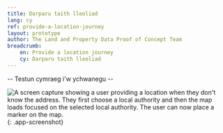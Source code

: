 ```yaml
---
title: Darparu taith lleoliad
lang: cy
ref: provide-a-location-journey
layout: prototype
author: The Land and Property Data Proof of Concept Team
breadcrumb:
    en: Provide a location journey
    cy: Darparu taith lleoliad
---
```


-- Testun cymraeg i'w ychwanegu --

![A screen capture showing a user providing a location when they don't know the address. They first choose a local authority and then the map loads focused on the selected local authority. The user can now place a marker on the map.](/property-data-poc/assets/images/prototype-provide-a-location-journey.gif){: .app-screenshot}


